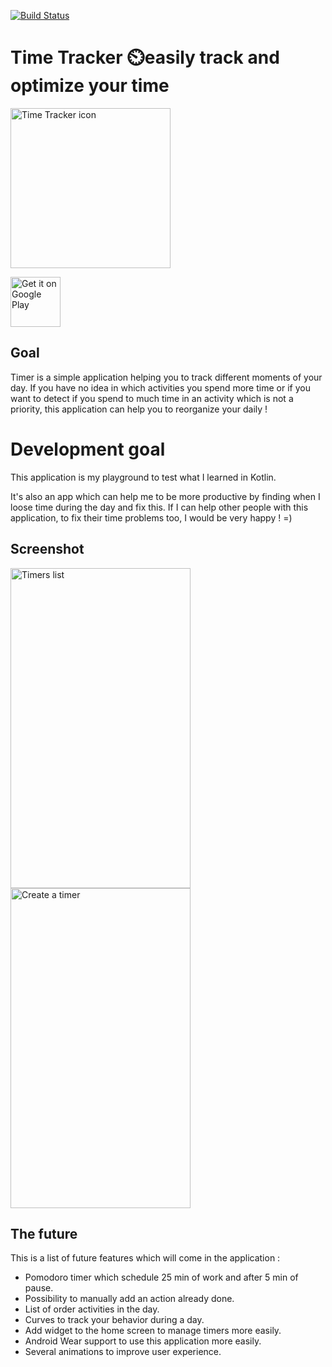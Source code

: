 [![Build Status](https://travis-ci.org/bowserf/behaviortracker.svg?branch=dev)](https://travis-ci.org/bowserf/behaviortracker)

# Time Tracker ⏲️easily track and optimize your time

<img
    src="https://raw.githubusercontent.com/bowserf/behaviortracker/dev/storeresources/icon/ic_launcher-web.png"
    width="256"
    height="256"
    title="Time Tracker icon">

<a href='https://play.google.com/store/apps/details?id=fr.bowser.time&pcampaignid=MKT-Other-global-all-co-prtnr-py-PartBadge-Mar2515-1'>
    <img
        alt='Get it on Google Play'
        src='https://play.google.com/intl/en_us/badges/images/generic/en_badge_web_generic.png'
        height="80"/>
</a>

## Goal

Timer is a simple application helping you to track different moments of your day. If you have no
idea in which activities you spend more time or if you want to detect if you spend to much time in
an activity which is not a priority, this application can help you to reorganize your daily !

# Development goal

This application is my playground to test what I learned in Kotlin.

It's also an app which can help me to be more productive by finding when I loose time during the day
and fix this. If I can help other people with this application, to fix their time problems too,
I would be very happy ! =)

## Screenshot

<img
    src="https://raw.githubusercontent.com/bowserf/behaviortracker/dev/storeresources/screenshoot/smartphone/en/timer_fragment_english.png"
    width="288"
    height="512"
    title="Timers list">
<img
    src="https://raw.githubusercontent.com/bowserf/behaviortracker/dev/storeresources/screenshoot/smartphone/en//create_timer_english.png"
    width="288"
    height="512"
    title="Create a timer">

## The future

This is a list of future features which will come in the application :

- Pomodoro timer which schedule 25 min of work and after 5 min of pause.
- Possibility to manually add an action already done.
- List of order activities in the day.
- Curves to track your behavior during a day.
- Add widget to the home screen to manage timers more easily.
- Android Wear support to use this application more easily.
- Several animations to improve user experience.
